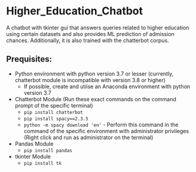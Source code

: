 # Higher_Education_Chatbot
A chatbot with tkinter gui that answers queries related to higher education using certain datasets and also provides ML prediction of admission chances. Additionally, it is also trained with the chatterbot corpus.

## Prequisites:
- Python environment with python version 3.7 or lesser (currently, chatterbot module is incompatible with version 3.8 or higher)
  - If possible, create and utiise an Anaconda environment with python version 3.7
- Chatterbot Module (Run these exact commands on the command prompt of the specific terminal)
  - `pip install chatterbot`
  - `pip install spacy==2.3.5`
  - `python -m spacy download 'en'` - Perform this command in the command of the specific environment with administrator privileges (Right click and run as administrator on the terminal)
- Pandas Module
  - `pip install pandas`
- tkinter Module
  - `pip install tk`

